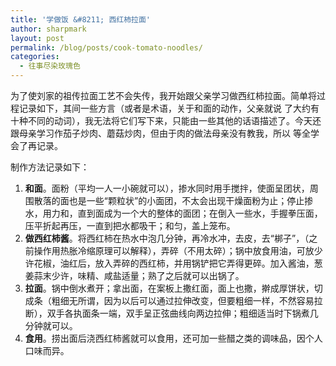 ```yaml
---
title: '学做饭 &#8211; 西红柿拉面'
author: sharpmark
layout: post
permalink: /blog/posts/cook-tomato-noodles/
categories:
  - 往事尽染玫瑰色
---
```

为了使刘家的祖传拉面工艺不会失传，我开始跟父亲学习做西红柿拉面。简单将过程记录如下，其间一些方言（或者是术语，关于和面的动作，父亲就说 了大约有十种不同的动词），我无法将它们写下来，只能由一些其他的话语描述了。今天还跟母亲学习作茄子炒肉、蘑菇炒肉，但由于肉的做法母亲没有教我，所以 等全学会了再记录。

制作方法记录如下：

1.  **和面**。面粉（平均一人一小碗就可以），掺水同时用手搅拌，使面呈团状，周围散落的面也是一些“颗粒状”的小面团，不太会出现干燥面粉为止；停止掺水，用力和，直到面成为一个大的整体的面团；在倒入一些水，手握拳压面，压平折起再压，一直到把水都吸干；和匀，盖上笼布。
2.  **做西红柿酱**。将西红柿在热水中泡几分钟，再冷水冲，去皮，去“梆子”，（之前操作用热胀冷缩原理可以解释），弄碎（不用太碎）；锅中放食用油，可放少许花椒，油红后，放入弄碎的西红柿，并用锅铲把它弄得更碎。加入酱油，葱姜蒜末少许，味精、咸盐适量；熟了之后就可以出锅了。
3.  **拉面**。锅中倒水煮开；拿出面，在案板上撒红面，面上也撒，擀成厚饼状，切成条（粗细无所谓，因为以后可以通过拉伸改变，但要粗细一样，不然容易拉断），双手各执面条一端，双手呈正弦曲线向两边拉伸；粗细适当时下锅煮几分钟就可以。
4.  **食用**。捞出面后浇西红柿酱就可以食用，还可加一些醋之类的调味品，因个人口味而异。